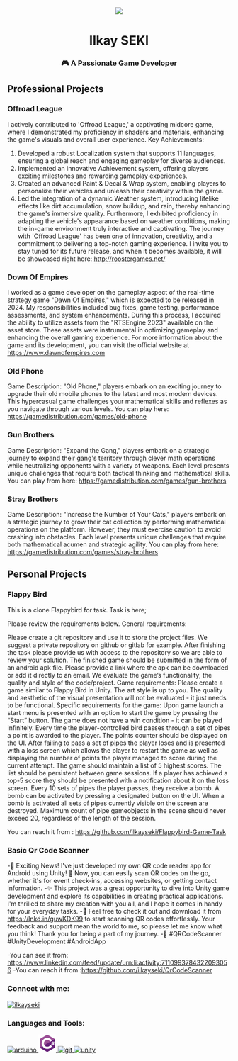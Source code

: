 
<div id="header" align="center">
  <img src="https://media.giphy.com/media/v1.Y2lkPTc5MGI3NjExdjY0azd5ejEwOGhlc3ZucmVwMHhhc3RlYzE5cjYwbXl6dG81b2F4aSZlcD12MV9pbnRlcm5hbF9naWZfYnlfaWQmY3Q9Zw/vrxxqQbyRxYi6scCjT/giphy.gif" height="300"/>
</div>
<h1 align="center">  Ilkay SEKI </h1>
<h3 align="center">🎮 A Passionate Game Developer</h3>







## Professional Projects

### 	Offroad League 
I actively contributed to 'Offroad League,' a captivating midcore game, where I demonstrated my proficiency in shaders and materials, enhancing the game's visuals and overall user experience.
Key Achievements:
1.	Developed a robust Localization system that supports 11 languages, ensuring a global reach and engaging gameplay for diverse audiences.
2.	Implemented an innovative Achievement system, offering players exciting milestones and rewarding gameplay experiences.
3.	Created an advanced Paint & Decal & Wrap system, enabling players to personalize their vehicles and unleash their creativity within the game.
4.	Led the integration of a dynamic Weather system, introducing lifelike effects like dirt accumulation, snow buildup, and rain, thereby enhancing the game's immersive quality.
Furthermore, I exhibited proficiency in adapting the vehicle's appearance based on weather conditions, making the in-game environment truly interactive and captivating.
The journey with 'Offroad League' has been one of innovation, creativity, and a commitment to delivering a top-notch gaming experience. I invite you to stay tuned for its future release, and when it becomes available, it will be showcased right here: http://roostergames.net/


### 	Down Of Empires 
I worked as a game developer on the gameplay aspect of the real-time strategy game "Dawn Of Empires," which is expected to be released in 2024. My responsibilities included bug fixes, game testing, performance assessments, and system enhancements.
During this process, I acquired the ability to utilize assets from the "RTSEngine 2023" available on the asset store. These assets were instrumental in optimizing gameplay and enhancing the overall gaming experience.
For more information about the game and its development, you can visit the official website at https://www.dawnofempires.com

### 	Old Phone 
Game Description:
"Old Phone," players embark on an exciting journey to upgrade their old mobile phones to the latest and most modern devices. This hypercasual game challenges your mathematical skills and reflexes as you navigate through various levels.
You can play here: https://gamedistribution.com/games/old-phone

### 	Gun Brothers
Game Description:
"Expand the Gang," players embark on a strategic journey to expand their gang's territory through clever math operations while neutralizing opponents with a variety of weapons. Each level presents unique challenges that require both tactical thinking and mathematical skills.
	You can play from here: https://gamedistribution.com/games/gun-brothers

### 	Stray Brothers    
Game Description:
"Increase the Number of Your Cats," players embark on a strategic journey to grow their cat collection by performing mathematical operations on the platform. However, they must exercise caution to avoid crashing into obstacles. Each level presents unique challenges that require both mathematical acumen and strategic agility. 
You can play from here: https://gamedistribution.com/games/stray-brothers


## Personal Projects

### 	Flappy Bird

This is a clone Flappybird for task. Task is here;

Please review the requirements below. General requirements:

Please create a git repository and use it to store the project files. We suggest a private repository on github or gitlab for example. After finishing the task please provide us with access to the repository so we are able to review your solution.
The finished game should be submitted in the form of an android apk file. Please provide a link where the apk can be downloaded or add it directly to an email.
We evaluate the game’s functionality, the quality and style of the code/project. Game requirements: Please create a game similar to Flappy Bird in Unity. The art style is up to you. The quality and aesthetic of the visual presentation will not be evaluated - it just needs to be functional. Specific requirements for the game:
Upon game launch a start menu is presented with an option to start the game by pressing the “Start” button.
The game does not have a win condition - it can be played infinitely.
Every time the player-controlled bird passes through a set of pipes a point is awarded to the player.
The points counter should be displayed on the UI.
After failing to pass a set of pipes the player loses and is presented with a loss screen which allows the player to restart the game as well as displaying the number of points the player managed to score during the current attempt.
The game should maintain a list of 5 highest scores. The list should be persistent between game sessions.
If a player has achieved a top-5 score they should be presented with a notification about it on the loss screen.
Every 10 sets of pipes the player passes, they receive a bomb.
A bomb can be activated by pressing a designated button on the UI.
When a bomb is activated all sets of pipes currently visible on the screen are destroyed.
Maximum count of pipe gameobjects in the scene should never exceed 20, regardless of the length of the session.

You can reach it from : https://github.com/ilkayseki/Flappybird-Game-Task

### 	Basic Qr Code Scanner


-📱 Exciting News! I've just developed my own QR code reader app for Android using Unity! 🚀 Now, you can easily scan QR codes on the go, whether it's for event check-ins, accessing websites, or getting contact information.
-✨ This project was a great opportunity to dive into Unity game development and explore its capabilities in creating practical applications. I'm thrilled to share my creation with you all, and I hope it comes in handy for your everyday tasks.
-🔗 Feel free to check it out and download it from https://lnkd.in/guwKDK99 to start scanning QR codes effortlessly. Your feedback and support mean the world to me, so please let me know what you think! Thank you for being a part of my journey.
-🙌 #QRCodeScanner #UnityDevelopment #AndroidApp

-You can see it from: https://www.linkedin.com/feed/update/urn:li:activity:7110993784322093056
-You can reach it from :https://github.com/ilkayseki/QrCodeScanner

<h3 align="left">Connect with me:</h3>
<p align="left">
<a href="https://linkedin.com/in/ilkayseki" target="blank"><img align="center" src="https://raw.githubusercontent.com/rahuldkjain/github-profile-readme-generator/master/src/images/icons/Social/linked-in-alt.svg" alt="ilkayseki" height="30" width="40" /></a>
</p>

<h3 align="left">Languages and Tools:</h3>
<p align="left"> <a href="https://www.arduino.cc/" target="_blank" rel="noreferrer"> <img src="https://cdn.worldvectorlogo.com/logos/arduino-1.svg" alt="arduino" width="40" height="40"/> </a> <a href="https://www.w3schools.com/cs/" target="_blank" rel="noreferrer"> <img src="https://raw.githubusercontent.com/devicons/devicon/master/icons/csharp/csharp-original.svg" alt="csharp" width="40" height="40"/> </a> <a href="https://git-scm.com/" target="_blank" rel="noreferrer"> <img src="https://www.vectorlogo.zone/logos/git-scm/git-scm-icon.svg" alt="git" width="40" height="40"/> </a> <a href="https://unity.com/" target="_blank" rel="noreferrer"> <img src="https://www.vectorlogo.zone/logos/unity3d/unity3d-icon.svg" alt="unity" width="40" height="40"/> </a> </p>
